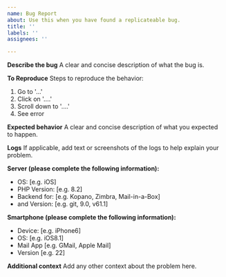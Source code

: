 ```yaml
---
name: Bug Report
about: Use this when you have found a replicateable bug. 
title: ''
labels: ''
assignees: ''

---
```


**Describe the bug**
A clear and concise description of what the bug is.

**To Reproduce**
Steps to reproduce the behavior:
1. Go to '...'
2. Click on '....'
3. Scroll down to '....'
4. See error

**Expected behavior**
A clear and concise description of what you expected to happen.

**Logs**
If applicable, add text or screenshots of the logs to help explain your problem.

**Server (please complete the following information):**
 - OS: [e.g. iOS]
 - PHP Version: [e.g. 8.2] 
 - Backend for: [e.g. Kopano, Zimbra, Mail-in-a-Box]
 - and Version: [e.g. git, 9.0, v61.1]

**Smartphone (please complete the following information):**
 - Device: [e.g. iPhone6]
 - OS: [e.g. iOS8.1]
 - Mail App [e.g. GMail, Apple Mail] 
 - Version [e.g. 22]

**Additional context**
Add any other context about the problem here.
